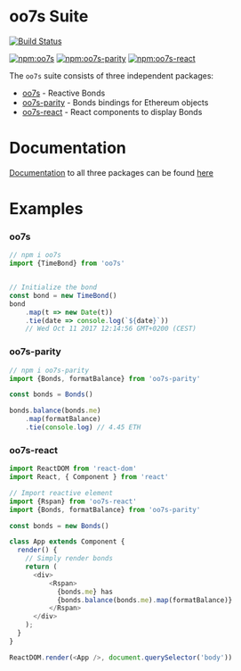 # oo7s Suite

[![Build Status](https://travis-ci.org/paritytech/oo7s.svg?branch=master)](https://travis-ci.org/paritytech/oo7s)

[![npm:oo7s](https://img.shields.io/npm/v/oo7s.svg)](https://www.npmjs.com/package/oo7s)
[![npm:oo7s-parity](https://img.shields.io/npm/v/oo7s-parity.svg)](https://www.npmjs.com/package/oo7s-parity)
[![npm:oo7s-react](https://img.shields.io/npm/v/oo7s-react.svg)](https://www.npmjs.com/package/oo7s-react)


The `oo7s` suite consists of three independent packages:

- [oo7s](./packages/oo7s/) - Reactive Bonds
- [oo7s-parity](./packages/oo7s-parity) - Bonds bindings for Ethereum objects
- [oo7s-react](./packages/oo7s-react) - React components to display Bonds

# Documentation

[Documentation](https://paritytech.github.io/oo7s/class/packages/oo7s-parity/src/index.js~Bonds.html#instance-member-accounts) to all three packages can be found [here](https://paritytech.github.io/oo7s/)

# Examples

### oo7s
```js
// npm i oo7s
import {TimeBond} from 'oo7s'


// Initialize the bond
const bond = new TimeBond()
bond
    .map(t => new Date(t))
    .tie(date => console.log(`${date}`))
    // Wed Oct 11 2017 12:14:56 GMT+0200 (CEST)

```

### oo7s-parity
```js
// npm i oo7s-parity
import {Bonds, formatBalance} from 'oo7s-parity'

const bonds = Bonds()

bonds.balance(bonds.me)
    .map(formatBalance)
    .tie(console.log) // 4.45 ETH
```

### oo7s-react
```js
import ReactDOM from 'react-dom'
import React, { Component } from 'react'

// Import reactive element
import {Rspan} from 'oo7s-react'
import {Bonds, formatBalance} from 'oo7s-parity'

const bonds = new Bonds()

class App extends Component {
  render() {
    // Simply render bonds
    return (
      <div>
          <Rspan>
            {bonds.me} has 
            {bonds.balance(bonds.me).map(formatBalance)}
          </Rspan>
      </div>
    );
  }
}

ReactDOM.render(<App />, document.querySelector('body'))
```
